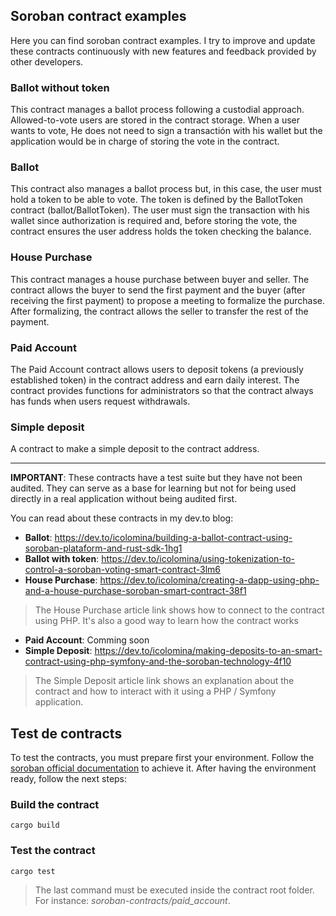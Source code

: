## Soroban contract examples

Here you can find soroban contract examples. I try to improve and update these contracts continuously with new features and feedback provided by other developers.

### Ballot without token
This contract manages a ballot process following a custodial approach. Allowed-to-vote users are stored in the contract storage. When a user wants to vote, He does not need to sign a transactión with his wallet but the application would be in charge of storing the vote in the contract. 

### Ballot
This contract also manages a ballot process but, in this case, the user must hold a token to be able to vote. The token is defined by the BallotToken contract (ballot/BallotToken). The user must sign the transaction with his wallet since authorization is required and, before storing the vote, the contract ensures the user address holds the token checking the balance. 

### House Purchase
This contract manages a house purchase between buyer and seller. The contract allows the buyer to send the first payment and the buyer (after receiving the first payment) to propose a meeting to formalize the purchase. After formalizing, the contract allows the seller to transfer the rest of the payment.

### Paid Account
The Paid Account contract allows users to deposit tokens (a previously established token) in the contract address and earn daily interest. The contract provides functions for administrators so that the contract always has funds when users request withdrawals.

### Simple deposit
A contract to make a simple deposit to the contract address.

-----------------------------------------------------------------------------------

**IMPORTANT**: These contracts have a test suite but they have not been audited. They can serve as a base for learning but not for being used directly 
in a real application without being audited first.

You can read about these contracts in my dev.to blog:

- **Ballot**: https://dev.to/icolomina/building-a-ballot-contract-using-soroban-plataform-and-rust-sdk-1hg1
- **Ballot with token**: https://dev.to/icolomina/using-tokenization-to-control-a-soroban-voting-smart-contract-3lm6
- **House Purchase**: https://dev.to/icolomina/creating-a-dapp-using-php-and-a-house-purchase-soroban-smart-contract-38f1

> The House Purchase article link shows how to connect to the contract using PHP. It's also a good way to learn how the contract works

- **Paid Account**: Comming soon
- **Simple Deposit**: https://dev.to/icolomina/making-deposits-to-an-smart-contract-using-php-symfony-and-the-soroban-technology-4f10

> The Simple Deposit article link shows an explanation about the contract and how to interact with it using a PHP / Symfony application.

## Test de contracts

To test the contracts, you must prepare first your environment. Follow the [soroban official documentation](https://developers.stellar.org/docs/build/smart-contracts/getting-started/setup) to achieve it.
After having the environment ready, follow the next steps:

### Build the contract

```shell
cargo build
```

### Test the contract
```shell
cargo test
```

> The last command must be executed inside the contract root folder. For instance: *soroban-contracts/paid_account*.